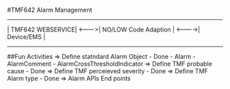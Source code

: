 #TMF642 Alarm Management

 ------------------        ----------------------         ------------
| TMF642 WEBSERVICE| <--->| NO/LOW Code Adaption | <---->| Device/EMS |
 ------------------        ----------------------         ------------


 ##Fun Activities
 => Define statndard Alarm Object - Done
    - Alarm
    - AlarmComment
    - AlarmCrossThresholdIndicator
 => Define TMF probable cause - Done
 => Define TMF perceieved severity - Done
 => Define TMF Alarm type - Done
 => Alarm APIs End points

 